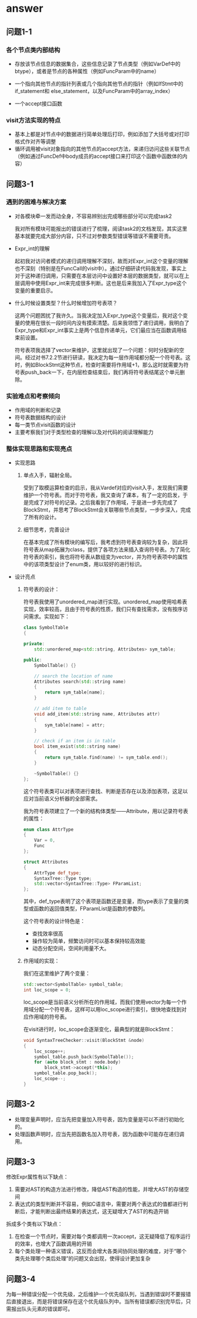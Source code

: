 # answer

## 问题1-1

### 各个节点类内部结构

* 存放该节点信息的数据集合，这些信息记录了节点类型（例如VarDef中的btype），或者是节点的各种属性（例如FuncParam中的name）
* 一个指向其他节点的指针列表或几个指向其他节点的指针（例如IfStmt中的 if_statement和 else_statement，以及FuncParam中的array_index）

* 一个accept接口函数

### visit方法实现的特点

* 基本上都是对节点中的数据进行简单处理后打印，例如添加了大括号或对打印格式作对齐等调整
* 循环调用被visit对象指向的其他节点的accept方法，来递归访问这些关联节点（例如通过FuncDef中body成员的accept接口来打印这个函数中函数体的内容）

## 问题3-1

### 遇到的困难与解决方案

* 对各模块牵一发而动全身，不容易辨别出完成哪些部分可以完成task2

  我对所有模块可能报出的错误进行了梳理，阅读task2的文档发现，其实这里基本就要完成大部分内容，只不过对参数类型错误等错误不需要苛责。

* Expr_int的理解

  起初我对访问者模式的递归调用理解不深刻，故而对Expr_int这个变量的理解也不深刻（特别是在FuncCall的visit中）。通过仔细研读代码我发现，事实上对于这种递归调用，只需要在本层访问中设置好本层的数据类型，就可以在上层调用中使用Expr_int来完成很多判断。这也是后来我加入了Expr_type这个变量的重要启示。

* 什么时候设置类型？什么时候增加符号表项？

  这两个问题困扰了我许久。当我决定加入Expr_type这个变量后，我对这个变量的使用在很长一段时间内没有摸索清楚。后来我领悟了递归调用，我明白了Expr_type和Expr_int事实上是两个信息传递单元，它们最应当在函数调用结束前设置。

  符号表项我选择了vector来维护，这里就出现了一个问题：何时分配新的空间。经过对书7.2.2节进行研读，我决定为每一层作用域都分配一个符号表。这时，例如BlockStmt这种节点，检查时需要将作用域+1，那么这时就需要为符号表push_back一下，在内层检查结束后，我们再将符号表结尾这个单元删除。

### 实验难点和考察倾向

* 作用域的判断和记录
* 符号表数据结构的设计
* 每一类节点visit函数的设计
* 主要考察我们对于类型检查的理解以及对代码的阅读理解能力

### 整体实现思路和实现亮点

* 实现思路

  1. 单点入手，辐射全局。

     受到了取模运算检查的启示，我从Vardef对应的visit入手，发现我们需要维护一个符号表。而对于符号表，我又查询了课本，有了一定的启发，于是完成了对符号的记录。之后我看到了作用域，于是进一步先完成了BlockStmt，并思考了BlockStmt会关联哪些节点类型，一步步深入，完成了所有的设计。

  2. 细节思考，完善设计

     在基本完成了所有模块的编写后，我考虑到符号表查询较为复杂，因此将符号表从map拓展为class，提供了各项方法来插入查询符号表。为了简化符号表的索引，我也将符号表从数组变为vector，并为符号表项中的属性中的该项类型设计了enum类，用以较好的进行标识。

* 设计亮点

  1. 符号表的设计：

     符号表我使用了unordered_map进行实现。unordered_map使用哈希表实现，效率较高，且由于符号表的性质，我们只有查找需求，没有按序访问需求。实现如下：
     ```c++
     class SymbolTable
     {
     
     private:
         std::unordered_map<std::string, Attributes> sym_table;
     
     public:
         SymbolTable() {}
     
         // search the location of name
         Attributes search(std::string name)
         {
             return sym_table[name];
         }
     
         // add item to table
         void add_item(std::string name, Attributes attr)
         {
             sym_table[name] = attr;
         }
     
         // check if an item is in table
         bool item_exist(std::string name)
         {
             return sym_table.find(name) != sym_table.end();
         }
     
         ~SymbolTable() {}
     };
     ```

     这个符号表类可以对表项进行查找、判断是否存在以及添加表项，这足以应对当前语义分析器的全部需求。

     我为符号表项建立了一个新的结构体类型——Attribute，用以记录符号表的属性：

     ```c++
     enum class AttrType
     {
         Var = 0,
         Func
     };
     
     struct Attributes
     {
         AttrType def_type;
         SyntaxTree::Type type;
         std::vector<SyntaxTree::Type> FParamList;
     };
     ```

     其中，def_type表明了这个表项是函数还是变量，而type表示了变量的类型或函数的返回值类型，FParamList是函数的参数列。

     这个符号表的设计特色是：

     * 查找效率很高
     * 操作较为简单，频繁访问时可以基本保持较高效能
     * 动态分配空间，空间利用量不大。

  2. 作用域的实现：

     我们在这里维护了两个变量：

     ```c++
     std::vector<SymbolTable> symbol_table;
     int loc_scope = 0;
     ```

     loc_scope是当前语义分析所在的作用域，而我们使用vector为每一个作用域分配一个符号表，这样可以用loc_scope进行索引，很快地查找到对应作用域的符号表。

     在visit进行时，loc_scope会逐渐变化，最典型的就是BlockStmt：

     ```c++
     void SyntaxTreeChecker::visit(BlockStmt &node)
     {
         loc_scope++;
         symbol_table.push_back(SymbolTable());
         for (auto block_stmt : node.body)
             block_stmt->accept(*this);
         symbol_table.pop_back();
         loc_scope--;
     }
     ```

## 问题3-2

* 处理变量声明时，应当先把变量加入符号表，因为变量是可以不进行初始化的。
* 处理函数声明时，应当先把函数名加入符号表，因为函数中可能存在递归调用。

## 问题3-3

修改Expr属性有以下缺点：

1. 需要对AST的构造方法进行修改，降低AST构造的性能，并增大AST的存储空间
2. 表达式的类型判断并不容易，例如C语言中，需要对两个表达式的值都进行判断后，才能判断出最终结果的表达式，这无疑增大了AST的构造开销

拆成多个类有以下缺点：

1. 在检查一个节点时，需要对每个类都调用一次accept，这无疑降低了程序运行的效率，也增大了函数调用的开销
2. 每个类处理一种语义错误，这反而会增大各类间协同处理的难度，对于“哪个类先处理哪个类后处理”的问题又会出现，使得设计更加复杂

## 问题3-4

为每一种错误分配一个优先级，之后维护一个优先级队列，当遇到错误时不要报错后直接退出，而是将错误保存在这个优先级队列中。当所有错误都识别完毕后，只需报出队头元素的错误即可。

